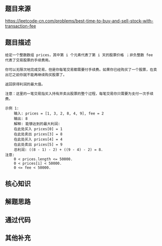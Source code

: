 ## 题目来源

https://leetcode-cn.com/problems/best-time-to-buy-and-sell-stock-with-transaction-fee

## 题目描述

```
给定一个整数数组 prices，其中第 i 个元素代表了第 i 天的股票价格 ；非负整数 fee 代表了交易股票的手续费用。

你可以无限次地完成交易，但是你每笔交易都需要付手续费。如果你已经购买了一个股票，在卖出它之前你就不能再继续购买股票了。

返回获得利润的最大值。

注意：这里的一笔交易指买入持有并卖出股票的整个过程，每笔交易你只需要为支付一次手续费。

示例 1:
    输入: prices = [1, 3, 2, 8, 4, 9], fee = 2
    输出: 8
    解释: 能够达到的最大利润:  
    在此处买入 prices[0] = 1
    在此处卖出 prices[3] = 8
    在此处买入 prices[4] = 4
    在此处卖出 prices[5] = 9
    总利润: ((8 - 1) - 2) + ((9 - 4) - 2) = 8.
注意:
    0 < prices.length <= 50000.
    0 < prices[i] < 50000.
    0 <= fee < 50000.
```

## 核心知识

## 解题思路

## 通过代码

## 其他补充
